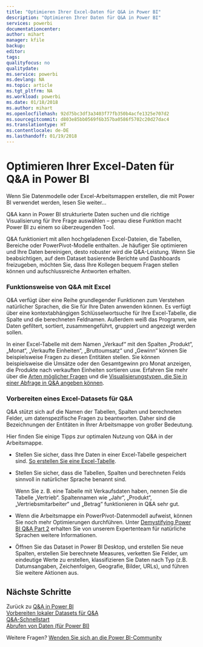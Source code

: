 ```yaml
---
title: "Optimieren Ihrer Excel-Daten für Q&A in Power BI"
description: "Optimieren Ihrer Daten für Q&A in Power BI"
services: powerbi
documentationcenter: 
author: mihart
manager: kfile
backup: 
editor: 
tags: 
qualityfocus: no
qualitydate: 
ms.service: powerbi
ms.devlang: NA
ms.topic: article
ms.tgt_pltfrm: NA
ms.workload: powerbi
ms.date: 01/18/2018
ms.author: mihart
ms.openlocfilehash: 92d75bc3df3a3403f77fb350b4acfe1325e707d2
ms.sourcegitcommit: d803e85bb0569f6b357ba0586f5702c20d27dac4
ms.translationtype: HT
ms.contentlocale: de-DE
ms.lasthandoff: 01/19/2018
---
```

# <a name="how-to-make-your-excel-data-work-well-with-qa-in-power-bi"></a>Optimieren Ihrer Excel-Daten für Q&A in Power BI
Wenn Sie Datenmodelle oder Excel-Arbeitsmappen erstellen, die mit Power BI verwendet werden, lesen Sie weiter...

Q&A kann in Power BI strukturierte Daten suchen und die richtige Visualisierung für Ihre Frage auswählen – genau diese Funktion macht Power BI zu einem so überzeugenden Tool.   

Q&A funktioniert mit allen hochgeladenen Excel-Dateien, die Tabellen, Bereiche oder PowerPivot-Modelle enthalten. Je häufiger Sie optimieren und Ihre Daten bereinigen, desto robuster wird die Q&A-Leistung.  Wenn Sie beabsichtigen, auf dem Dataset basierende Berichte und Dashboards freizugeben, möchten Sie, dass Ihre Kollegen bequem Fragen stellen können und aufschlussreiche Antworten erhalten.

### <a name="how-qa-works-with-excel"></a>Funktionsweise von Q&A mit Excel
Q&A verfügt über eine Reihe grundlegender Funktionen zum Verstehen natürlicher Sprachen, die Sie für Ihre Daten anwenden können. Es verfügt über eine kontextabhängigen Schlüsselwortsuche für Ihre Excel-Tabelle, die Spalte und die berechneten Feldnamen. Außerdem weiß das Programm, wie Daten gefiltert, sortiert, zusammengeführt, gruppiert und angezeigt werden sollen. 

In einer Excel-Tabelle mit dem Namen „Verkauf“ mit den Spalten „Produkt“, „Monat“, „Verkaufte Einheiten“, „Bruttoumsatz“ und „Gewinn“ können Sie beispielsweise Fragen zu diesen Entitäten stellen.  Sie können beispielsweise die Umsätze oder den Gesamtgewinn pro Monat anzeigen, die Produkte nach verkauften Einheiten sortieren usw. Erfahren Sie mehr über die [Arten möglicher Fragen](power-bi-q-and-a.md) und die [Visualisierungstypen, die Sie in einer Abfrage in Q&A angeben können](power-bi-visualization-types-for-reports-and-q-and-a.md).

### <a name="prepare-an-excel-dataset-for-qa"></a>Vorbereiten eines Excel-Datasets für Q&A
Q&A stützt sich auf die Namen der Tabellen, Spalten und berechneten Felder, um datenspezifische Fragen zu beantworten. Daher sind die Bezeichnungen der Entitäten in Ihrer Arbeitsmappe von großer Bedeutung.

Hier finden Sie einige Tipps zur optimalen Nutzung von Q&A in der Arbeitsmappe.

* Stellen Sie sicher, dass Ihre Daten in einer Excel-Tabelle gespeichert sind. [So erstellen Sie eine Excel-Tabelle](https://support.office.com/article/Create-an-Excel-table-in-a-worksheet-e81aa349-b006-4f8a-9806-5af9df0ac664?ui=en-US&rs=en-US&ad=US).
* Stellen Sie sicher, dass die Tabellen, Spalten und berechneten Felds sinnvoll in natürlicher Sprache benannt sind.
  
  Wenn Sie z. B. eine Tabelle mit Verkaufsdaten haben, nennen Sie die Tabelle „Vertrieb“. Spaltennamen wie „Jahr“, „Produkt“, „Vertriebsmitarbeiter“ und „Betrag“ funktionieren in Q&A sehr gut.

* Wenn die Arbeitsmappe ein PowerPivot-Datenmodell aufweist, können Sie noch mehr Optimierungen durchführen. Unter [Demystifying Power BI Q&A Part 2](http://blogs.msdn.com/b/powerbi/archive/2014/02/27/demystifying-power-bi-q-amp-a-part-2.aspx) erhalten Sie von unserem Expertenteam für natürliche Sprachen weitere Informationen.

* Öffnen Sie das Dataset in Power BI Desktop, und erstellen Sie neue Spalten, erstellen Sie berechnete Measures, verketten Sie Felder, um eindeutige Werte zu erstellen, klassifizieren Sie Daten nach Typ (z.B. Datumsangaben, Zeichenfolgen, Geografie, Bilder, URLs), und führen Sie weitere Aktionen aus.

## <a name="next-steps"></a>Nächste Schritte
Zurück zu [Q&A in Power BI](power-bi-q-and-a.md)  
[Vorbereiten lokaler Datasets für Q&A](service-q-and-a-direct-query.md)   
[Q&A-Schnellstart](power-bi-visualization-introduction-to-q-and-a.md)  
[Abrufen von Daten (für Power BI)](service-get-data.md)  

Weitere Fragen? [Wenden Sie sich an die Power BI-Community](http://community.powerbi.com/)

